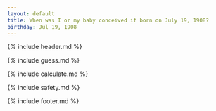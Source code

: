 ```yaml
---
layout: default
title: When was I or my baby conceived if born on July 19, 1908?
birthday: Jul 19, 1908
---
```


{% include header.md %}

{% include guess.md %}

{% include calculate.md %}

{% include safety.md %}

{% include footer.md %}



